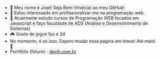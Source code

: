 - 👋 Meu nome é José! Seja Bem-Vindo(a) ao meu GitHub!
- 👀 Estou interessado em profissionalizar-me na programação web.
- 🌱 Atualmente estudo cursos de Programação WEB focados em Javascript e faço faculdade de ADS (Análise e Desenvolvimento de Sistemas)
- 🎮 Gosto de jogos fps e 2d
- No momento, é só isso. Espero mudar essa página em breve! Até mais! 👋
- Portifólio (futuro) - <a href="https://devjh.com.br" target="_blank">devjh.com.br</a>

<!---
DEV-HenriQ/DEV-HenriQ is a ✨ special ✨ repository because its `README.md` (this file) appears on your GitHub profile.
You can click the Preview link to take a look at your changes.
--->
